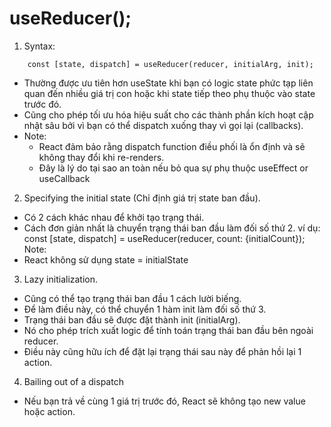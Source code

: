 # useReducer();

1. Syntax:

```
    const [state, dispatch] = useReducer(reducer, initialArg, init);
```

- Thường được ưu tiên hơn useState khi bạn có logic state phức tạp liên quan đến nhiều giá trị con hoặc khi state tiếp
  theo phụ thuộc vào state trước đó.
- Cũng cho phép tối ưu hóa hiệu suất cho các thành phần kích hoạt cập nhật sâu bởi vì bạn có thể dispatch xuống thay vì
  gọi lại (callbacks).
- Note:
    - React đảm bảo rằng dispatch function điều phối là ổn định và sẽ không thay đổi khi re-renders.
    - Đây là lý do tại sao an toàn nếu bỏ qua sự phụ thuộc useEffect or useCallback

2. Specifying the initial state (Chỉ định giá trị state ban đầu).

- Có 2 cách khác nhau để khởi tạo trạng thái.
- Cách đơn giản nhất là chuyển trạng thái ban đầu làm đối số thứ 2. ví dụ: const [state, dispatch] = useReducer(reducer,
  count: {initialCount}); Note:
- React không sử dụng state = initialState

3. Lazy initialization.

- Cũng có thể tạo trạng thái ban đầu 1 cách lười biếng.
- Để làm điều này, có thể chuyển 1 hàm init làm đối số thứ 3.
- Trạng thái ban đầu sẽ được đặt thành init (initialArg).
- Nó cho phép trích xuất logic để tính toán trạng thái ban đầu bên ngoài reducer.
- Điều này cũng hữu ích để đặt lại trạng thái sau này để phản hồi lại 1 action.

4. Bailing out of a dispatch

- Nếu bạn trả về cùng 1 giá trị trước đó, React sẽ không tạo new value hoặc action.